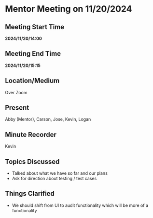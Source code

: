 # Mentor Meeting on 11/20/2024

## Meeting Start Time

**2024/11/20/14:00**

## Meeting End Time

**2024/11/20/15:15**

## Location/Medium

Over Zoom

## Present

Abby (Mentor), Carson, Jose, Kevin, Logan

## Minute Recorder

Kevin

## Topics Discussed
- Talked about what we have so far and our plans
- Ask for direction about testing / test cases

## Things Clarified
- We should shift from UI to audit functionality which will be more of a functionality 